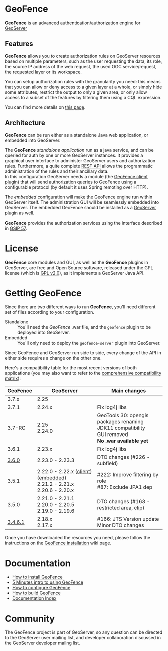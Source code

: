 GeoFence
==================================================

**GeoFence** is an advanced authentication/authorization engine for [GeoServer](http://www.geoserver.org) 

Features
--------------------------------------------------

**GeoFence** allows you to create authorization rules on GeoServer resources based on multiple parameters, such as the user requesting the data, its role, the source IP address of the web request, the used OGC service/request, the requested layer or its workspace.

You can setup authorization rules with the granularity you need: this means that you can allow or deny access to a given layer at a whole, or simply hide some attributes, restrict the output to only a given area, or only allow access to a subset of the features by filtering them using a CQL expression. 

You can find more details on [this page](https://github.com/geoserver/geofence/wiki/Main-concepts#rules).

Architecture
--------------------------------------------------

**GeoFence** can be run either as a standalone Java web application, or embedded into GeoServer.

The **GeoFence** *standalone application* run as a java service, and can be queried for auth by one or more GeoServer instances.
It provides a graphical user interface to administer GeoServer users and authorization rules. 
Furthermore, a quite complete [REST API](https://github.com/geoserver/geofence/wiki/REST-API) allows the programmatic administration of the rules and their ancillary data.  
In this configuration GeoServer needs a module (the [GeoFence client plugin](https://github.com/geoserver/geoserver/tree/main/src/extension/geofence/geofence)) that will send authorization queries to GeoFence using a configurable protocol (by default it uses Spring remoting over HTTP).

The *embedded* configuration will make the GeoFence engine run within GeoServer itself. The administration GUI will be seamlessly embedded into GeoServer. The embedded GeoFence should be installed as a [GeoServer plugin](https://github.com/geoserver/geoserver/tree/main/src/extension/geofence/geofence-server) as well.

**GeoFence** provides the authorization services using the interface described in [GSIP 57](http://geoserver.org/display/GEOS/GSIP+57+-+Improving+GeoServer+authorization+framework).


License
==================================================

**GeoFence** core modules and GUI, as well as the **GeoFence** plugins in GeoServer, are free and Open Source software, released under the GPL license (which is [GPL v2.0](http://www.gnu.org/licenses/old-licenses/gpl-2.0.html)), as it implements a GeoServer Java API.


Getting GeoFence
==================================================

Since there are two different ways to run **GeoFence**, you'll need different set of files according to your configuration.

<dl>
  <dt>Standalone</dt>
  <dd>You'll need the <em>GeoFence</em> .war file, and the <code>geofence</code> plugin to be deployed into GeoServer.</dd>

  <dt>Embedded</dt>
  <dd>You'll only need to deploy the <code>geofence-server</code> plugin into GeoServer.</dd>
</dl>


Since GeoFence and GeoServer run side to side, every change of the API in either side requires a change on the other one.

Here's a compatibility table for the most recent versions of both applications (you may also want to refer to the [comprehensive compatibility matrix](https://github.com/geoserver/geofence/wiki/GS-GF-Compatibility-matrix)):

| GeoFence       | GeoServer       |   Main changes                        |
|----------------|-----------------|---------------------------------------|
| 3.7.x          | 2.25            |  |
| 3.7.1          | 2.24.x          | Fix log4j libs <br/> |
| 3.7-RC         | 2.25 <br/>2.24.0| GeoTools 30: opengis packages renaming <br/> JDK11 compatibility <br/> GUI removed <br/> **No .war available yet** |
| 3.6.1          | 2.23.x          | Fix log4j libs |
| [3.6.0][3.6.x] | 2.23.0 - 2.23.3 | DTO changes (#226 - subfield) |
| 3.5.1          | 2.22.0 - 2.22.x  ([client][2.22_client]) ([embedded][2.22_embedded]) <br/> 2.21.2 - 2.21.x <br/> 2.20.6 - 2.20.x| #222: Improve filtering by role <br/> #87: Exclude JPA1 dep |
| 3.5.0          | 2.21.0 - 2.21.1 <br/> 2.20.0 - 2.20.5 <br/>2.19.0 - 2.19.6  | DTO changes (#163 - restricted area, clip) |
| [3.4.6.1]      | 2.18.x <br/> 2.17.x      | #166: JTS Version update <br/> Minor DTO changes |

[3.6.x]: https://build.geoserver.org/geofence/nightly/3.6.x/geofence-3.6.x-latest-war.zip
[3.5.x]: https://build.geoserver.org/geofence/nightly/3.5.x/geofence-3.5.x-latest-war.zip
[3.4.x]: https://build.geoserver.org/geofence/3.4.x/geofence-3.4.x-latest-war.zip
[3.4.6]: https://github.com/geoserver/geofence/releases/download/v3.4.6/geofence.war
[3.4.6.1]: https://github.com/geoserver/geofence/releases/download/v3.4.6.1/geofence.war


[2.22_client]:   https://build.geoserver.org/geoserver/2.22.x/ext-latest/geoserver-2.22-SNAPSHOT-geofence-plugin.zip
[2.22_embedded]: https://build.geoserver.org/geoserver/2.22.x/ext-latest/geoserver-2.22-SNAPSHOT-geofence-server-plugin.zip
[2.19_client]:   https://build.geoserver.org/geoserver/2.19.x/ext-latest/geoserver-2.19-SNAPSHOT-geofence-plugin.zip
[2.19_embedded]: https://build.geoserver.org/geoserver/2.19.x/ext-latest/geoserver-2.19-SNAPSHOT-geofence-server-plugin.zip

Once you have downloaded the resources you need, please follow the instructions on the [GeoFence installation](https://github.com/geoserver/geofence/wiki/GeoFence-installation) wiki page.


Documentation
==================================================
* [How to install GeoFence](https://github.com/geoserver/geofence/wiki/GeoFence-installation)
* [5 Minutes intro to using GeoFence](https://github.com/geoserver/geofence/wiki/First-steps)
* [How to configure GeoFence](https://github.com/geoserver/geofence/wiki/GeoFence-configuration)
* [How to build GeoFence](https://github.com/geoserver/geofence/wiki/Building-instructions)
* [Documentation Index](https://github.com/geoserver/geofence/wiki/Documentation-index)

Community
==================================================
The GeoFence project is part of GeoServer, so any question can be directed to the GeoServer user mailing list, and developer collaboration discussed in the GeoServer developer mailng list. 
